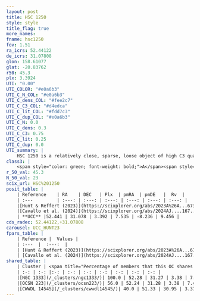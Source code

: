 ```yaml
---
layout: post
title: HSC 1250
style: style
title_flag: true
more_names: 
fname: hsc1250
fov: 1.51
ra_icrs: 52.44122
de_icrs: 31.07808
glon: 158.61077
glat: -20.83762
r50: 45.3
plx: 3.3924
UTI: "0.00"
UTI_COLOR: "#e0a6b3"
UTI_C_N_COL: "#e0a6b3"
UTI_C_dens_COL: "#fee2c7"
UTI_C_C3_COL: "#d4edca"
UTI_C_lit_COL: "#fdd7c3"
UTI_C_dup_COL: "#e0a6b3"
UTI_C_N: 0.0
UTI_C_dens: 0.3
UTI_C_C3: 0.75
UTI_C_lit: 0.25
UTI_C_dup: 0.0
UTI_summary: |
    HSC 1250 is a relatively close, sparse, loose object of high C3 quality. It was recently reported in the literature.<br><br><span style="color: #99180f; font-weight: bold;">Warning: </span>This is very likely a duplicate object, which shares a large percentage of members with at least one previously reported entry.<br><br><span style="color: #99180f; font-weight: bold;">Warning: </span>contains less than 25 stars with <i>P>0.5</i> estimated.
class3: |
    <span style="color: green; font-weight: bold;">A</span><span style="color: #FFC300; font-weight: bold;">B</span>
r_50_val: 45.3
N_50_val: 23
scix_url: HSC%201250
posit_table: |
    | Reference    | RA    | DEC   | Plx  | pmRA  | pmDE   |  Rv  |
    | :---         | :---: | :---: | :---: | :---: | :---: | :---: |
    |[Hunt & Reffert (2023)](https://scixplorer.org/abs/2023A%26A...673A.114H) | 51.38 | 30.97 | 3.412 | 7.411 | -8.369 | 48.034 |
    |[Cavallo et al. (2024)](https://scixplorer.org/abs/2024AJ....167...12C) | 52.935 | 31.153 | 3.409 | -- | -- | -- |
    | **UCC** |52.441 | 31.078 | 3.392 | 7.535 | -8.236 | 9.456 | 
cds_radec: 52.44122,+31.07808
carousel: UCC_HUNT23
fpars_table: |
    | Reference |  Values |
    | :---  |  :---:  |
    | [Hunt & Reffert (2023)](https://scixplorer.org/abs/2023A%26A...673A.114H) | `AV50=1.732, diffAV50=1.226, MOD50=7.29, logAge50=6.619` |
    | [Cavallo et al. (2024)](https://scixplorer.org/abs/2024AJ....167...12C) | `AV50=2.21, dMod50=7.73, logAge50=6.9, [Fe/H]50=0.33` |
shared_table: |
    | Cluster | <span title="Percentage of members that this OC shares with the ones listed">%</span>   | RA   | DEC   | Plx   | pmRA  | pmDE  | Rv | UTI |
    | :-: | :-: |:-: | :-: | :-: | :-: | :-: | :-: | :-: |
    |[NGC 1333](/_clusters/ngc1333/)| 100.0 | 52.28 | 31.27 | 3.38 | 7.39 | -9.29 | 10.82 |0.75 |
    |[OCSN 223](/_clusters/ocsn223/)| 56.0 | 52.24 | 31.28 | 3.38 | 7.41 | -9.59 | 8.45 |0.0 |
    |[CWWDL 14545](/_clusters/cwwdl14545/)| 40.0 | 51.33 | 30.95 | 3.37 | 8.08 | -8.19 | 9.62 |0.03 |
---
```

